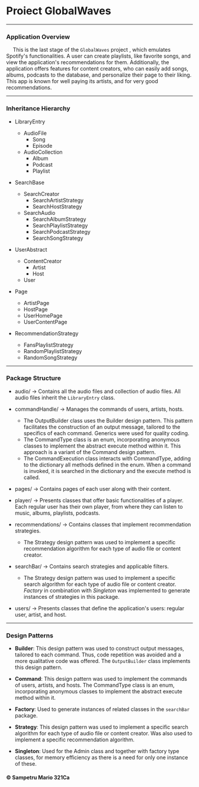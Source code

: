 # Proiect GlobalWaves

---

### Application Overview

&emsp; This is the last stage of the `GlobalWaves` project , which emulates Spotify's
functionalities. A user can create playlists, like favorite songs, and view the 
application's recommendations for them. Additionally, the application offers features 
for content creators, who can easily add songs, albums, podcasts to the database, and 
personalize their page to their liking. This app is known for well paying its artists,
and for very good recommendations.

---

### Inheritance Hierarchy

- LibraryEntry
  - AudioFile
    -  Song
    - Episode
  - AudioCollection
    - Album
    - Podcast
    - Playlist


- SearchBase
  - SearchCreator
    - SearchArtistStrategy
    - SearchHostStrategy
  - SearchAudio
    - SearchAlbumStrategy
    - SearchPlaylistStrategy
    - SearchPodcastStrategy
    - SearchSongStrategy


- UserAbstract
  - ContentCreator
    - Artist
    - Host
  - User


- Page
  - ArtistPage
  - HostPage
  - UserHomePage
  - UserContentPage


- RecommendationStrategy
  - FansPlaylistStrategy
  - RandomPlaylistStrategy
  - RandomSongStrategy
---

### Package Structure

- audio/ &rarr; Contains all the audio files and collection of audio files.
  All audio files inherit the `LibraryEntry` class.
- commandHandle/ &rarr; Manages the commands of users, artists, hosts.
  - The OutputBuilder class uses the Builder design pattern.
    This pattern facilitates the construction of an output message, tailored to
    the specifics of each command. Generics were used for quality coding.
  - The CommandType class is an enum, incorporating anonymous classes
    to implement the abstract execute method within it.
    This approach is a variant of the Command design pattern.
  - The CommandExecution class interacts with CommandType, adding to the dictionary
    all methods defined in the enum. When a command is invoked, it is searched
    in the dictionary and the execute method is called.


- pages/ &rarr; Contains pages of each user along with their content.


- player/ &rarr; Presents classes that offer basic functionalities of a player.
  Each regular user has their own player, from where they can listen to music, albums,
  playlists, podcasts.


- recommendations/ &rarr; Contains classes that implement recommendation strategies.
  - The Strategy design pattern was used to implement a specific recommendation algorithm
  for each type of audio file or content creator.


- searchBar/ &rarr; Contains search strategies and applicable filters.
  - The Strategy design pattern was used to implement a specific search algorithm for
  each type of audio file or content creator. _Factory_ in combination with _Singleton_ was implemented
  to generate instances of strategies in this package.


- users/ &rarr; Presents classes that define the application's users: regular user,
  artist, and host.

---

### Design Patterns
- **Builder**: This design pattern was used to construct output messages, tailored to
  each command. Thus, code repetition was avoided and a more qualitative code was offered.
  The `OutputBuilder` class implements this design pattern.


- **Command**: This design pattern was used to implement the commands of users,
  artists, and hosts. The CommandType class is an enum, incorporating anonymous classes
  to implement the abstract execute method within it.


- **Factory**: Used to generate instances of related classes in the `searchBar` package.


- **Strategy**: This design pattern was used to implement a specific search algorithm for
  each type of audio file or content creator. Was also used to implement a specific
  recommendation algorithm.


- **Singleton**: Used for the Admin class and together with factory type classes, for
  memory efficiency as there is a need for only one instance of these.


#### &copy; Sampetru Mario 321Ca
